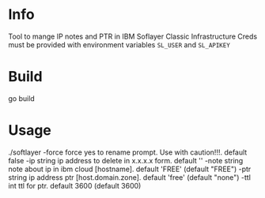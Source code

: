 # Info
Tool to mange IP notes and PTR in IBM Soflayer Classic Infrastructure
Creds must be provided with environment variables `SL_USER` and `SL_APIKEY`

# Build
go build

# Usage
./softlayer
  -force
        force yes to rename prompt. Use with caution!!!. default false
  -ip string
        ip address to delete in x.x.x.x form. default ''
  -note string
        note about ip in ibm cloud [hostname]. default 'FREE' (default "FREE")
  -ptr string
        ip address ptr [host.domain.zone]. default 'free' (default "none")
  -ttl int
        ttl for ptr. default 3600 (default 3600)


